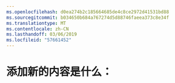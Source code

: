 ```yaml
---
ms.openlocfilehash: d0ea274b2c185664685de4c8ce2972d41531bd88
ms.sourcegitcommit: b034650b684a767274d5d88746faeea373c8e34f
ms.translationtype: MT
ms.contentlocale: zh-CN
ms.lasthandoff: 03/06/2019
ms.locfileid: "57661452"
---
```

# <a name="add-whats-new-content-here"></a>添加新的内容是什么：